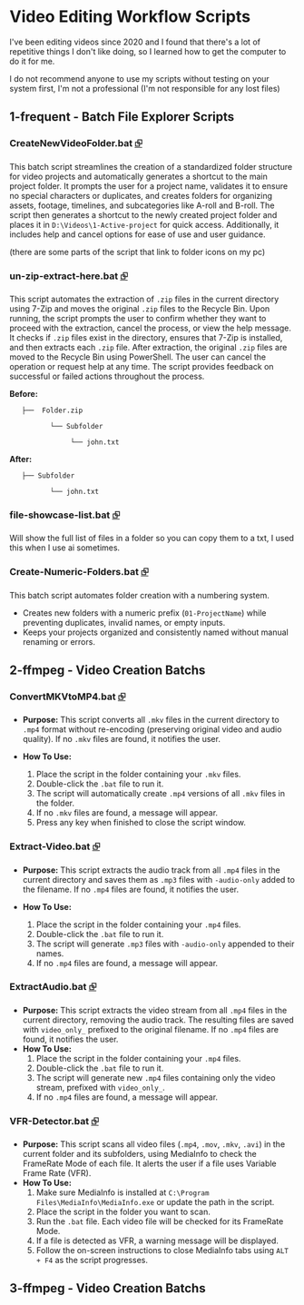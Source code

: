 # Video Editing Workflow Scripts 

I've been editing videos since 2020 and I found that there's a lot of repetitive things I don't like doing, so I learned how to get the computer to do it for me. 

I do not recommend anyone to use my scripts without testing on your system first, I'm not a professional (I'm not responsible for any lost files)

##  1-frequent - Batch File Explorer Scripts

### CreateNewVideoFolder.bat [⮺](1-frequent/CreateNewVideoFolder.bat)

This batch script streamlines the creation of a standardized folder structure for video projects and automatically generates a shortcut to the main project folder. It prompts the user for a project name, validates it to ensure no special characters or duplicates, and creates folders for organizing assets, footage, timelines, and subcategories like A-roll and B-roll. The script then generates a shortcut to the newly created project folder and places it in `D:\Videos\1-Active-project` for quick access. Additionally, it includes help and cancel options for ease of use and user guidance.

(there are some parts of the script that link to folder icons on my pc)

### un-zip-extract-here.bat [⮺](1-frequent/un-zip-extract-here.bat)

This script automates the extraction of `.zip` files in the current directory using 7-Zip and moves the original `.zip` files to the Recycle Bin. Upon running, the script prompts the user to confirm whether they want to proceed with the extraction, cancel the process, or view the help message. It checks if `.zip` files exist in the directory, ensures that 7-Zip is installed, and then extracts each `.zip` file. After extraction, the original `.zip` files are moved to the Recycle Bin using PowerShell. The user can cancel the operation or request help at any time. The script provides feedback on successful or failed actions throughout the process.

**Before:**

       ├──  Folder.zip

              └── Subfolder 
       
                   └── john.txt 
**After:**

       ├── Subfolder
  
              └── john.txt




### file-showcase-list.bat [⮺](1-frequent/file-showcase-list.bat)

Will show the full list of files in a folder so you can copy them to a txt, I used this when I use ai sometimes.


### Create-Numeric-Folders.bat [⮺](1-frequent/Create-Numeric-Folders.bat)

This batch script automates folder creation with a numbering system.    
- Creates new folders with a numeric prefix (`01-ProjectName`) while preventing duplicates, invalid names, or empty inputs.  
- Keeps your projects organized and consistently named without manual renaming or errors.




## 2-ffmpeg - Video Creation Batchs

### ConvertMKVtoMP4.bat [⮺](2-ffmpeg/ConvertMKVtoMP4.bat)

* **Purpose:** This script converts all `.mkv` files in the current directory to `.mp4` format without re-encoding (preserving original video and audio quality). If no `.mkv` files are found, it notifies the user.
* **How To Use:**

  1. Place the script in the folder containing your `.mkv` files.
  2. Double-click the `.bat` file to run it.
  3. The script will automatically create `.mp4` versions of all `.mkv` files in the folder.
  4. If no `.mkv` files are found, a message will appear.
  5. Press any key when finished to close the script window.



### Extract-Video.bat [⮺](2-ffmpeg/Extract-Video.bat)

* **Purpose:** This script extracts the audio track from all `.mp4` files in the current directory and saves them as `.mp3` files with `-audio-only` added to the filename. If no `.mp4` files are found, it notifies the user.
* **How To Use:**

  1. Place the script in the folder containing your `.mp4` files.
  2. Double-click the `.bat` file to run it.
  3. The script will generate `.mp3` files with `-audio-only` appended to their names.
  4. If no `.mp4` files are found, a message will appear.


### ExtractAudio.bat [⮺](2-ffmpeg/ExtractAudio.bat)

- **Purpose:** This script extracts the video stream from all `.mp4` files in the current directory, removing the audio track. The resulting files are saved with `video_only_` prefixed to the original filename. If no `.mp4` files are found, it notifies the user.  
- **How To Use:**  
    1. Place the script in the folder containing your `.mp4` files.  
    2. Double-click the `.bat` file to run it.  
    3. The script will generate new `.mp4` files containing only the video stream, prefixed with `video_only_`.  
    4. If no `.mp4` files are found, a message will appear.  



### VFR-Detector.bat [⮺](2-ffmpeg/VFR-Detector.bat)

- **Purpose:** This script scans all video files (`.mp4`, `.mov`, `.mkv`, `.avi`) in the current folder and its subfolders, using MediaInfo to check the FrameRate Mode of each file. It alerts the user if a file uses Variable Frame Rate (VFR).  
- **How To Use:**  
    1. Make sure MediaInfo is installed at `C:\Program Files\MediaInfo\MediaInfo.exe` or update the path in the script.  
    2. Place the script in the folder you want to scan.  
    3. Run the `.bat` file. Each video file will be checked for its FrameRate Mode.  
    4. If a file is detected as VFR, a warning message will be displayed.  
    5. Follow the on-screen instructions to close MediaInfo tabs using `ALT + F4` as the script progresses.  

## 3-ffmpeg - Video Creation Batchs
